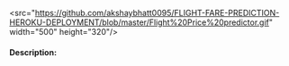<src="https://github.com/akshaybhatt0095/FLIGHT-FARE-PREDICTION-HEROKU-DEPLOYMENT/blob/master/Flight%20Price%20predictor.gif" width="500" height="320"/>
#### Description: 
